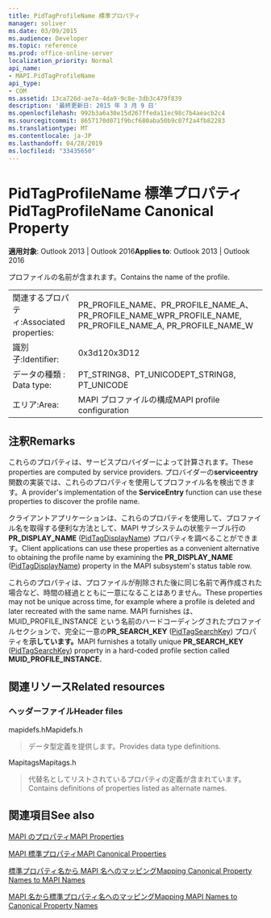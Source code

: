 ```yaml
---
title: PidTagProfileName 標準プロパティ
manager: soliver
ms.date: 03/09/2015
ms.audience: Developer
ms.topic: reference
ms.prod: office-online-server
localization_priority: Normal
api_name:
- MAPI.PidTagProfileName
api_type:
- COM
ms.assetid: 13ca726d-ae7a-4da9-9c8e-3db3c479f839
description: '最終更新日: 2015 年 3 月 9 日'
ms.openlocfilehash: 992b3a6a30e15d267ffeda11ec98c7b4aeacb2c4
ms.sourcegitcommit: 8657170d071f9bcf680aba50b9c07f2a4fb82283
ms.translationtype: MT
ms.contentlocale: ja-JP
ms.lasthandoff: 04/28/2019
ms.locfileid: "33435650"
---
```

# <a name="pidtagprofilename-canonical-property"></a><span data-ttu-id="9a77d-103">PidTagProfileName 標準プロパティ</span><span class="sxs-lookup"><span data-stu-id="9a77d-103">PidTagProfileName Canonical Property</span></span>

  
  
<span data-ttu-id="9a77d-104">**適用対象**: Outlook 2013 | Outlook 2016</span><span class="sxs-lookup"><span data-stu-id="9a77d-104">**Applies to**: Outlook 2013 | Outlook 2016</span></span> 
  
<span data-ttu-id="9a77d-105">プロファイルの名前が含まれます。</span><span class="sxs-lookup"><span data-stu-id="9a77d-105">Contains the name of the profile.</span></span>
  
|||
|:-----|:-----|
|<span data-ttu-id="9a77d-106">関連するプロパティ:</span><span class="sxs-lookup"><span data-stu-id="9a77d-106">Associated properties:</span></span>  <br/> |<span data-ttu-id="9a77d-107">PR_PROFILE_NAME、PR_PROFILE_NAME_A、PR_PROFILE_NAME_W</span><span class="sxs-lookup"><span data-stu-id="9a77d-107">PR_PROFILE_NAME, PR_PROFILE_NAME_A, PR_PROFILE_NAME_W</span></span>  <br/> |
|<span data-ttu-id="9a77d-108">識別子:</span><span class="sxs-lookup"><span data-stu-id="9a77d-108">Identifier:</span></span>  <br/> |<span data-ttu-id="9a77d-109">0x3d12</span><span class="sxs-lookup"><span data-stu-id="9a77d-109">0x3D12</span></span>  <br/> |
|<span data-ttu-id="9a77d-110">データの種類 : </span><span class="sxs-lookup"><span data-stu-id="9a77d-110">Data type:</span></span>  <br/> |<span data-ttu-id="9a77d-111">PT_STRING8、PT_UNICODE</span><span class="sxs-lookup"><span data-stu-id="9a77d-111">PT_STRING8, PT_UNICODE</span></span>  <br/> |
|<span data-ttu-id="9a77d-112">エリア:</span><span class="sxs-lookup"><span data-stu-id="9a77d-112">Area:</span></span>  <br/> |<span data-ttu-id="9a77d-113">MAPI プロファイルの構成</span><span class="sxs-lookup"><span data-stu-id="9a77d-113">MAPI profile configuration</span></span>  <br/> |
   
## <a name="remarks"></a><span data-ttu-id="9a77d-114">注釈</span><span class="sxs-lookup"><span data-stu-id="9a77d-114">Remarks</span></span>

<span data-ttu-id="9a77d-115">これらのプロパティは、サービスプロバイダーによって計算されます。</span><span class="sxs-lookup"><span data-stu-id="9a77d-115">These properties are computed by service providers.</span></span> <span data-ttu-id="9a77d-116">プロバイダーの**serviceentry**関数の実装では、これらのプロパティを使用してプロファイル名を検出できます。</span><span class="sxs-lookup"><span data-stu-id="9a77d-116">A provider's implementation of the **ServiceEntry** function can use these properties to discover the profile name.</span></span> 
  
<span data-ttu-id="9a77d-117">クライアントアプリケーションは、これらのプロパティを使用して、プロファイル名を取得する便利な方法として、MAPI サブシステムの状態テーブル行の**PR_DISPLAY_NAME** ([PidTagDisplayName](pidtagdisplayname-canonical-property.md)) プロパティを調べることができます。</span><span class="sxs-lookup"><span data-stu-id="9a77d-117">Client applications can use these properties as a convenient alternative to obtaining the profile name by examining the **PR_DISPLAY_NAME** ([PidTagDisplayName](pidtagdisplayname-canonical-property.md)) property in the MAPI subsystem's status table row.</span></span>
  
<span data-ttu-id="9a77d-118">これらのプロパティは、プロファイルが削除された後に同じ名前で再作成された場合など、時間の経過とともに一意になることはありません。</span><span class="sxs-lookup"><span data-stu-id="9a77d-118">These properties may not be unique across time, for example where a profile is deleted and later recreated with the same name.</span></span> <span data-ttu-id="9a77d-119">MAPI furnishes は、MUID_PROFILE_INSTANCE という名前のハードコーディングされたプロファイルセクションで、完全に一意の**PR_SEARCH_KEY** ([PidTagSearchKey](pidtagsearchkey-canonical-property.md)) プロパティを**示しています。**</span><span class="sxs-lookup"><span data-stu-id="9a77d-119">MAPI furnishes a totally unique **PR_SEARCH_KEY** ([PidTagSearchKey](pidtagsearchkey-canonical-property.md)) property in a hard-coded profile section called **MUID_PROFILE_INSTANCE.**</span></span>
  
## <a name="related-resources"></a><span data-ttu-id="9a77d-120">関連リソース</span><span class="sxs-lookup"><span data-stu-id="9a77d-120">Related resources</span></span>

### <a name="header-files"></a><span data-ttu-id="9a77d-121">ヘッダーファイル</span><span class="sxs-lookup"><span data-stu-id="9a77d-121">Header files</span></span>

<span data-ttu-id="9a77d-122">mapidefs.h</span><span class="sxs-lookup"><span data-stu-id="9a77d-122">Mapidefs.h</span></span>
  
> <span data-ttu-id="9a77d-123">データ型定義を提供します。</span><span class="sxs-lookup"><span data-stu-id="9a77d-123">Provides data type definitions.</span></span>
    
<span data-ttu-id="9a77d-124">Mapitags</span><span class="sxs-lookup"><span data-stu-id="9a77d-124">Mapitags.h</span></span>
  
> <span data-ttu-id="9a77d-125">代替名としてリストされているプロパティの定義が含まれています。</span><span class="sxs-lookup"><span data-stu-id="9a77d-125">Contains definitions of properties listed as alternate names.</span></span>
    
## <a name="see-also"></a><span data-ttu-id="9a77d-126">関連項目</span><span class="sxs-lookup"><span data-stu-id="9a77d-126">See also</span></span>



[<span data-ttu-id="9a77d-127">MAPI のプロパティ</span><span class="sxs-lookup"><span data-stu-id="9a77d-127">MAPI Properties</span></span>](mapi-properties.md)
  
[<span data-ttu-id="9a77d-128">MAPI 標準プロパティ</span><span class="sxs-lookup"><span data-stu-id="9a77d-128">MAPI Canonical Properties</span></span>](mapi-canonical-properties.md)
  
[<span data-ttu-id="9a77d-129">標準プロパティ名から MAPI 名へのマッピング</span><span class="sxs-lookup"><span data-stu-id="9a77d-129">Mapping Canonical Property Names to MAPI Names</span></span>](mapping-canonical-property-names-to-mapi-names.md)
  
[<span data-ttu-id="9a77d-130">MAPI 名から標準プロパティ名へのマッピング</span><span class="sxs-lookup"><span data-stu-id="9a77d-130">Mapping MAPI Names to Canonical Property Names</span></span>](mapping-mapi-names-to-canonical-property-names.md)

